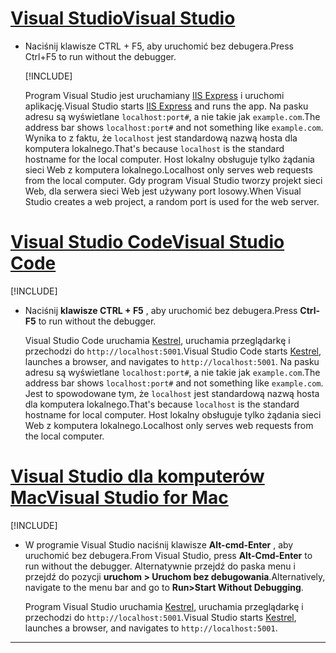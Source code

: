 # <a name="visual-studiotabvisual-studio"></a>[<span data-ttu-id="8a1d2-101">Visual Studio</span><span class="sxs-lookup"><span data-stu-id="8a1d2-101">Visual Studio</span></span>](#tab/visual-studio)

* <span data-ttu-id="8a1d2-102">Naciśnij klawisze CTRL + F5, aby uruchomić bez debugera.</span><span class="sxs-lookup"><span data-stu-id="8a1d2-102">Press Ctrl+F5 to run without the debugger.</span></span>

  [!INCLUDE[](~/includes/trustCertVS.md)]

  <span data-ttu-id="8a1d2-103">Program Visual Studio jest uruchamiany [IIS Express](/iis/extensions/introduction-to-iis-express/iis-express-overview) i uruchomi aplikację.</span><span class="sxs-lookup"><span data-stu-id="8a1d2-103">Visual Studio starts [IIS Express](/iis/extensions/introduction-to-iis-express/iis-express-overview) and runs the app.</span></span> <span data-ttu-id="8a1d2-104">Na pasku adresu są wyświetlane `localhost:port#`, a nie takie jak `example.com`.</span><span class="sxs-lookup"><span data-stu-id="8a1d2-104">The address bar shows `localhost:port#` and not something like `example.com`.</span></span> <span data-ttu-id="8a1d2-105">Wynika to z faktu, że `localhost` jest standardową nazwą hosta dla komputera lokalnego.</span><span class="sxs-lookup"><span data-stu-id="8a1d2-105">That's because `localhost` is the standard hostname for the local computer.</span></span> <span data-ttu-id="8a1d2-106">Host lokalny obsługuje tylko żądania sieci Web z komputera lokalnego.</span><span class="sxs-lookup"><span data-stu-id="8a1d2-106">Localhost only serves web requests from the local computer.</span></span> <span data-ttu-id="8a1d2-107">Gdy program Visual Studio tworzy projekt sieci Web, dla serwera sieci Web jest używany port losowy.</span><span class="sxs-lookup"><span data-stu-id="8a1d2-107">When Visual Studio creates a web project, a random port is used for the web server.</span></span>
 
# <a name="visual-studio-codetabvisual-studio-code"></a>[<span data-ttu-id="8a1d2-108">Visual Studio Code</span><span class="sxs-lookup"><span data-stu-id="8a1d2-108">Visual Studio Code</span></span>](#tab/visual-studio-code)

  [!INCLUDE[](~/includes/trustCertVSC.md)]

* <span data-ttu-id="8a1d2-109">Naciśnij **klawisze CTRL + F5** , aby uruchomić bez debugera.</span><span class="sxs-lookup"><span data-stu-id="8a1d2-109">Press **Ctrl-F5** to run without the debugger.</span></span>

  <span data-ttu-id="8a1d2-110">Visual Studio Code uruchamia [Kestrel](xref:fundamentals/servers/kestrel), uruchamia przeglądarkę i przechodzi do `http://localhost:5001`.</span><span class="sxs-lookup"><span data-stu-id="8a1d2-110">Visual Studio Code starts [Kestrel](xref:fundamentals/servers/kestrel), launches a browser, and navigates to `http://localhost:5001`.</span></span> <span data-ttu-id="8a1d2-111">Na pasku adresu są wyświetlane `localhost:port#`, a nie takie jak `example.com`.</span><span class="sxs-lookup"><span data-stu-id="8a1d2-111">The address bar shows `localhost:port#` and not something like `example.com`.</span></span> <span data-ttu-id="8a1d2-112">Jest to spowodowane tym, że `localhost` jest standardową nazwą hosta dla komputera lokalnego.</span><span class="sxs-lookup"><span data-stu-id="8a1d2-112">That's because `localhost` is the standard hostname for  local computer.</span></span> <span data-ttu-id="8a1d2-113">Host lokalny obsługuje tylko żądania sieci Web z komputera lokalnego.</span><span class="sxs-lookup"><span data-stu-id="8a1d2-113">Localhost only serves web requests from the local computer.</span></span>

  
# <a name="visual-studio-for-mactabvisual-studio-mac"></a>[<span data-ttu-id="8a1d2-114">Visual Studio dla komputerów Mac</span><span class="sxs-lookup"><span data-stu-id="8a1d2-114">Visual Studio for Mac</span></span>](#tab/visual-studio-mac)

  [!INCLUDE[](~/includes/trustCertMac.md)]

* <span data-ttu-id="8a1d2-115">W programie Visual Studio naciśnij klawisze **Alt-cmd-Enter** , aby uruchomić bez debugera.</span><span class="sxs-lookup"><span data-stu-id="8a1d2-115">From Visual Studio, press **Alt-Cmd-Enter** to run without the debugger.</span></span> <span data-ttu-id="8a1d2-116">Alternatywnie przejdź do paska menu i przejdź do pozycji **uruchom > Uruchom bez debugowania**.</span><span class="sxs-lookup"><span data-stu-id="8a1d2-116">Alternatively, navigate to the menu bar and go to **Run>Start Without Debugging**.</span></span>

  <span data-ttu-id="8a1d2-117">Program Visual Studio uruchamia [Kestrel](xref:fundamentals/servers/kestrel), uruchamia przeglądarkę i przechodzi do `http://localhost:5001`.</span><span class="sxs-lookup"><span data-stu-id="8a1d2-117">Visual Studio starts [Kestrel](xref:fundamentals/servers/kestrel), launches a browser, and navigates to `http://localhost:5001`.</span></span>

<!-- End of VS tabs -->

---
